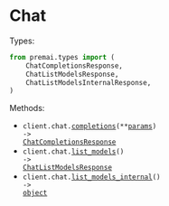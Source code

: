 # Chat

Types:

```python
from premai.types import (
    ChatCompletionsResponse,
    ChatListModelsResponse,
    ChatListModelsInternalResponse,
)
```

Methods:

- <code title="post /api/v1/chat/completions">client.chat.<a href="./src/premai/resources/chat.py">completions</a>(\*\*<a href="src/premai/types/chat_completions_params.py">params</a>) -> <a href="./src/premai/types/chat_completions_response.py">ChatCompletionsResponse</a></code>
- <code title="get /api/v1/chat/models">client.chat.<a href="./src/premai/resources/chat.py">list_models</a>() -> <a href="./src/premai/types/chat_list_models_response.py">ChatListModelsResponse</a></code>
- <code title="get /api/v1/chat/internalModels">client.chat.<a href="./src/premai/resources/chat.py">list_models_internal</a>() -> <a href="./src/premai/types/chat_list_models_internal_response.py">object</a></code>
